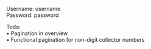 Username: username</br>
Password: password</br>

Todo:</br>
• Pagination in overview</br>
• Functional pagination for non-digit collector numbers
